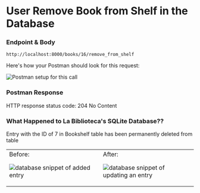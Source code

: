 # User Remove Book from Shelf in the Database

### Endpoint & Body

```
http://localhost:8000/books/16/remove_from_shelf
```

Here's how your Postman should look for this request:

![Postman setup for this call](https://user-images.githubusercontent.com/98675776/225178212-14ea9dba-be63-4dbf-b9c9-d151d1eea22b.png)


### Postman Response

HTTP response status code: 204 No Content

### What Happened to La Biblioteca's SQLite Database??

Entry with the ID of 7 in Bookshelf table has been permanently deleted from table

<table><tr?></tr><td valign="top" width=50%>
Before:

![database snippet of added entry](https://user-images.githubusercontent.com/98675776/225177998-c026fb6c-cbea-4876-b653-44992e765bb7.png)
</td><td valign="top" width=50%>
After:

![database snippet of updating an entry](https://user-images.githubusercontent.com/98675776/225178385-bf46ee70-d43a-4e33-a219-2fd35a2f36f7.png)
</td></tr></table>
